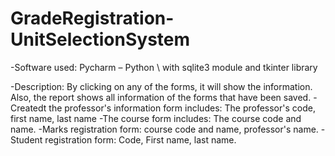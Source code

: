 # GradeRegistration-UnitSelectionSystem
-Software used: Pycharm – Python \ with sqlite3 module and tkinter library

-Description: By clicking on any of the forms, it will show the information. Also, the report shows all information of the forms that have been saved.
    - Createdt the professor's information form includes: The professor's code, first name, last name
  -The course form includes:  The course code and name.
  -Marks registration form: course code and name, professor's name.
  -Student registration form: Code, First name, last name.
